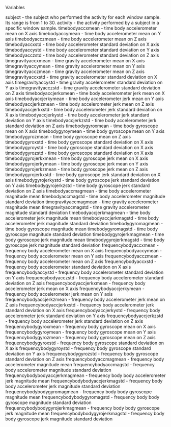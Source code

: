 Variables

subject - the subject who performed the activity for each window sample. Its range is from 1 to 30.
activity - the activity performed by a subject in a specific window sample.
timebodyaccxmean - time body accelerometer mean on X axis
timebodyaccymean - time body accelerometer mean on Y axis
timebodyacczmean - time body accelerometer mean on Z axis
timebodyaccxstd - time body accelerometer standard deviation on X axis
timebodyaccystd - time body accelerometer standard deviation on Y axis
timebodyacczstd - time body accelerometer standard deviation on Z axis
timegravityaccxmean - time gravity accelerometer mean on X axis
timegravityaccymean - time gravity accelerometer mean on Y axis
timegravityacczmean - time gravity accelerometer mean on Z axis
timegravityaccxstd - time gravity accelerometer standard deviation on X axis
timegravityaccystd - time gravity accelerometer standard deviation on Y axis
timegravityacczstd - time gravity accelerometer standard deviation on Z axis
timebodyaccjerkxmean - time body accelerometer jerk mean on X axis
timebodyaccjerkymean - time body accelerometer jerk mean on Y axis
timebodyaccjerkzmean - time body accelerometer jerk mean on Z axis
timebodyaccjerkxstd - time body accelerometer jerk standard deviation on X axis
timebodyaccjerkystd - time body accelerometer jerk standard deviation on Y axis
timebodyaccjerkzstd - time body accelerometer jerk standard deviation on Z axis
timebodygyroxmean - time body gyroscope mean on X axis
timebodygyroymean - time body gyroscope mean on Y axis
timebodygyrozmean - time body gyroscope mean on Z axis
timebodygyroxstd - time body gyroscope standard deviation on X axis
timebodygyroystd - time body gyroscope standard deviation on X axis
timebodygyrozstd - time body gyroscope standard deviation on X axis
timebodygyrojerkxmean - time body gyroscope jerk mean on X axis
timebodygyrojerkymean - time body gyroscope jerk mean on Y axis
timebodygyrojerkzmean - time body gyroscope jerk mean on Z axis
timebodygyrojerkxstd - time body gyroscope jerk standard deviation on X axis
timebodygyrojerkystd - time body gyroscope jerk standard deviation on Y axis
timebodygyrojerkzstd - time body gyroscope jerk standard deviation on Z axis
timebodyaccmagmean - time body accelerometer magnitude mean
timebodyaccmagstd - time body accelerometer magnitude standard deviation
timegravityaccmagmean - time gravity accelerometer magnitude mean
timegravityaccmagstd - time gravity accelerometer magnitude standard deviation
timebodyaccjerkmagmean - time body accelerometer jerk magnitude mean
timebodyaccjerkmagstd - time body accelerometer jerk magnitude standard deviation
timebodygyromagmean - time body gyroscope magnitude mean
timebodygyromagstd - time body gyroscope magnitude standard deviation
timebodygyrojerkmagmean - time body gyroscope jerk magnitude mean
timebodygyrojerkmagstd - time body gyroscope jerk magnitude standard deviation
frequencybodyaccxmean - frequency body accelerometer mean on X axis
frequencybodyaccymean - frequency body accelerometer mean on Y axis
frequencybodyacczmean - frequency body accelerometer mean on Z axis
frequencybodyaccxstd - frequency body accelerometer standard deviation on X axis
frequencybodyaccystd - frequency body accelerometer standard deviation on Y axis
frequencybodyacczstd - frequency body accelerometer standard deviation on Z axis
frequencybodyaccjerkxmean - frequency body accelerometer jerk mean on X axis
frequencybodyaccjerkymean - frequency body accelerometer jerk mean on Y axis
frequencybodyaccjerkzmean - frequency body accelerometer jerk mean on Z axis
frequencybodyaccjerkxstd - frequency body accelerometer jerk standard deviation on X axis
frequencybodyaccjerkystd - frequency body accelerometer jerk standard deviation on Y axis
frequencybodyaccjerkzstd - frequency body accelerometer jerk standard deviation on Z axis
frequencybodygyroxmean - frequency body gyroscope mean on X axis
frequencybodygyroymean - frequency body gyroscope mean on Y axis
frequencybodygyrozmean - frequency body gyroscope mean on Z axis
frequencybodygyroxstd - frequency body gyroscope standard deviation on X axis
frequencybodygyroystd - frequency body gyroscope standard deviation on Y axis
frequencybodygyrozstd - frequency body gyroscope standard deviation on Z axis
frequencybodyaccmagmean - frequency body accelerometer magnitude mean
frequencybodyaccmagstd - frequency body accelerometer magnitude standard deviation
frequencybodybodyaccjerkmagmean - frequency body body accelerometer jerk magnitude mean
frequencybodybodyaccjerkmagstd - frequency body body accelerometer jerk magnitude standard deviation
frequencybodybodygyromagmean - frequency body body gyroscope magnitude mean
frequencybodybodygyromagstd - frequency body body gyroscope magnitude standard deviation
frequencybodybodygyrojerkmagmean - frequency body body gyroscope jerk magnitude mean
frequencybodybodygyrojerkmagstd - frequency body body gyroscope jerk magnitude standard deviation
